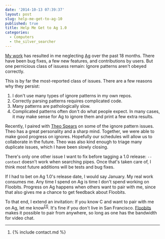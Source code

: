```yaml
---
date: '2014-10-13 07:39:37'
layout: post
slug: help-me-get-to-ag-10
published: true
title: Help Me Get to Ag 1.0
categories:
  - Computers
  - the_silver_searcher
---
```


[My work](https://floobits.com/) has resulted in me neglecting [Ag](/ag/) over the past 18 months. There have been bug fixes, a few new features, and contributions by users. But one pernicious class of issuess remain: Ignore patterns aren't obeyed correctly.

This is by far the most-reported class of issues. There are a few reasons why they persist:

1. I don't use many types of ignore patterns in my own repos.
2. Correctly parsing patterns requires complicated code.
3. Many patterns are pathologically slow.
4. Complicated patterns often don't do what people expect. In many cases, it may make sense for Ag to ignore them and print a few extra results.

Recently, I paired with [Theo Spears](https://github.com/theospears) on some of the ignore pattern issues. Theo has a great personality and a sharp mind. Together, we were able to make good progress on ignores. Hopefully our schedules will allow us to collaborate in the future. Theo was also kind enough to triage many duplicate issues, which I have been slowly closing.

There's only one other issue I want to fix before tagging a 1.0 release: `--context` doesn't work when searching pipes. Once that's taken care of, I think most future additions will be tests and bug fixes.

If I had to bet on Ag 1.0's release date, I would say January. My real work consumes me. Any time I spend on Ag is time I don't spend working on Floobits. Progress on Ag happens when others want to pair with me, since that also gives me a chance to get feedback about Floobits.

To that end, I extend an invitation: If you know C and want to pair with me on Ag, let me know<sup>[\[1\]](#ref_1)</sup>. It's fine if you don't live in San Francisco. [Floobits](https://floobits.com/) makes it possible to pair from anywhere, so long as one has the bandwidth for video chat. 

---

1. <span id="ref_1"></span> {% include contact.md %}
